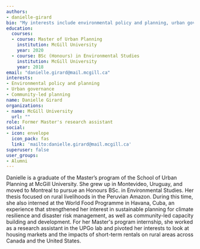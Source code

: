 ```yaml
---
authors:
- danielle-girard
bio: "My interests include environmental policy and planning, urban governance, and community-led planning."
education:
  courses:
  - course: Master of Urban Planning
    institution: McGill University
    year: 2020 
  - course: BSc (Honours) in Environmental Studies
    institution: McGill University
    year: 2018
email: "danielle.girard@mail.mcgill.ca"
interests:
- Environmental policy and planning
- Urban governance
- Community-led planning
name: Danielle Girard
organizations:
- name: McGill University
  url: ""
role: Former Master's research assistant
social:
- icon: envelope
  icon_pack: fas
  link: 'mailto:danielle.girard@mail.mcgill.ca'
superuser: false
user_groups:
- Alumni
---
```


Danielle is a graduate of the Master’s program of the School of Urban Planning at McGill University. She grew up in Montevideo, Uruguay, and moved to Montreal to pursue an Honours BSc. in Environmental Studies. Her thesis focused on rural livelihoods in the Peruvian Amazon. During this time, she also interned at the World Food Programme in Havana, Cuba, an experience that strengthened her interest in sustainable planning for climate resilience and disaster risk management, as well as community-led capacity building and development. For her Master's program internship, she worked as a research assistant in the UPGo lab and pivoted her interests to look at housing markets and the impacts of short-term rentals on rural areas across Canada and the United States.